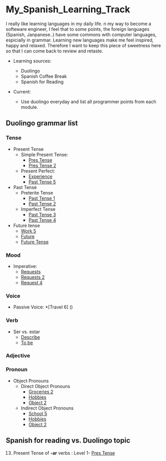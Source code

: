 # My_Spanish_Learning_Track


I really like learning languages in my daily life. n my way to become a softeware engineer, I feel that to some points, the foreign languages (Spanish, Janpanese..) have some commons with computer languages, espicially in grammar. Learning new languages make me feel inspired, happy and relaxed. Therefore I want to keep this piece of sweetness here so that I can come back to review and retaste.


* Learning sources:
   * Duolingo
   * Spanish Coffee Break
   * Spanish for Reading

* Current:
  * Use duolingo everyday and list all programmer points from each module.


## Duolingo grammar list

### Tense

* Present Tense
    + Simple Present Tense:
        * [Pres Tense ](https://github.com/bingyang-hu/My_Spanish_Learning_Track/blob/main/Duolingo%20Grammar%20List/Level_One/Pres_Tense.md)
        * [Pres Tense 2](https://github.com/bingyang-hu/My_Spanish_Learning_Track/blob/main/Duolingo%20Grammar%20List/Level_Two/Pres_Tense2.md)
    + Present Perfect:
        * [Experience](https://github.com/bingyang-hu/My_Spanish_Learning_Track/blob/main/Duolingo%20Grammar%20List/Level_Five/Experience.md)
        * [Past Tense 5](https://github.com/bingyang-hu/My_Spanish_Learning_Track/blob/main/Duolingo%20Grammar%20List/Level_Five/Past%20Tense%205.md)
* Past Tense
   + Preterite Tense
        * [Past Tense 1](https://github.com/bingyang-hu/My_Spanish_Learning_Track/blob/main/Duolingo%20Grammar%20List/Level_Three/Past%20Tense%201.md)
        * [Past Tense 2](https://github.com/bingyang-hu/My_Spanish_Learning_Track/blob/main/Duolingo%20Grammar%20List/Level_Four/Past%20Tense%202.md)
   + Imperfect Tense
        * [Past Tense 3](https://github.com/bingyang-hu/My_Spanish_Learning_Track/blob/main/Duolingo%20Grammar%20List/Level_Four/Past%20Tense%203.md)
        * [Past Tense 4]()
* Future tense
    +  [Work 5](https://github.com/bingyang-hu/My_Spanish_Learning_Track/blob/main/Duolingo%20Grammar%20List/Level_Five/Work%205.md)
    +  [Future](https://github.com/bingyang-hu/My_Spanish_Learning_Track/blob/main/Duolingo%20Grammar%20List/Level_Five/Future.md)
    +  [Future Tense](https://github.com/bingyang-hu/My_Spanish_Learning_Track/blob/main/Duolingo%20Grammar%20List/Level_Five/Future%20Tense.md)

### Mood

+ Imperative:
  * [Requests](https://github.com/bingyang-hu/My_Spanish_Learning_Track/blob/main/Duolingo%20Grammar%20List/Level_Three/Requests.md)
  * [Requests 2](https://github.com/bingyang-hu/My_Spanish_Learning_Track/blob/main/Duolingo%20Grammar%20List/Level_Five/Requests%202.md)
  * [Request 4](https://github.com/bingyang-hu/My_Spanish_Learning_Track/blob/main/Duolingo%20Grammar%20List/Level_Five/Request%204.md)


### Voice
+ Passive Voice:
  *[Travel 6] ()


### Verb

* Ser vs. estar
    + [Describe]()
    + [To be](https://github.com/bingyang-hu/My_Spanish_Learning_Track/blob/main/Duolingo%20Grammar%20List/Level_Two/To%20be.md)

### Adjective

### Pronoun
   + Object Pronouns
     + Direct Object Pronouns
          - [Groceries 2](https://github.com/bingyang-hu/My_Spanish_Learning_Track/blob/main/Duolingo%20Grammar%20List/Level_Four/Groceries%202.md)
          - [Hobbies](https://github.com/bingyang-hu/My_Spanish_Learning_Track/blob/main/Duolingo%20Grammar%20List/Level_Four/Hobbies.md)
          - [Object 2](https://github.com/bingyang-hu/My_Spanish_Learning_Track/blob/main/Duolingo%20Grammar%20List/Level_Four/Objects%202.md)
     + Indirect Object Pronouns
          - [School 5](https://github.com/bingyang-hu/My_Spanish_Learning_Track/blob/main/Duolingo%20Grammar%20List/Level_Four/School%205.md)
          - [Hobbies](https://github.com/bingyang-hu/My_Spanish_Learning_Track/blob/main/Duolingo%20Grammar%20List/Level_Four/Hobbies.md)
          - [Object 2](https://github.com/bingyang-hu/My_Spanish_Learning_Track/blob/main/Duolingo%20Grammar%20List/Level_Four/Objects%202.md)

## Spanish for reading vs. Duolingo topic

13. Present Tense of **-ar** verbs :  Level 1- [Pres Tense](https://github.com/bingyang-hu/My_Spanish_Learning_Track/blob/main/Duolingo%20Grammar%20List/Level_One/Pres_Tense.md)
